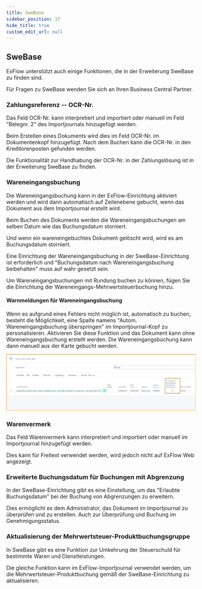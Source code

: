 ```yaml
---
title: SweBase
sidebar_position: 17
hide_title: true
custom_edit_url: null
---
```

## SweBase

ExFlow unterstützt auch einige Funktionen, die in der Erweiterung SweBase zu finden sind.

Für Fragen zu SweBase wenden Sie sich an Ihren Business Central Partner.

### Zahlungsreferenz -- OCR-Nr.

Das Feld OCR-Nr. kann interpretiert und importiert oder manuell im Feld "Belegnr. 2" des Importjournals hinzugefügt werden.

Beim Erstellen eines Dokuments wird dies im Feld OCR-Nr. im Dokumentenkopf hinzugefügt. Nach dem Buchen kann die OCR-Nr. in den Kreditorenposten gefunden werden.

Die Funktionalität zur Handhabung der OCR-Nr. in der Zahlungslösung ist in der Erweiterung SweBase zu finden.

### Wareneingangsbuchung

Die Wareneingangsbuchung kann in der ExFlow-Einrichtung aktiviert werden und wird dann automatisch auf Zeilenebene gebucht, wenn das Dokument aus dem Importjournal erstellt wird.

Beim Buchen des Dokuments werden die Wareneingangsbuchungen am selben Datum wie das Buchungsdatum storniert.

Und wenn ein wareneingebuchtes Dokument gelöscht wird, wird es am Buchungsdatum storniert.

Eine Einrichtung der Wareneingangsbuchung in der SweBase-Einrichtung ist erforderlich und "Buchungsdatum nach Wareneingangsbuchung beibehalten" muss auf wahr gesetzt sein.

Um Wareneingangsbuchungen mit Rundung buchen zu können, fügen Sie die Einrichtung der Wareneingangs-Mehrwertsteuerbuchung hinzu.

#### Warnmeldungen für Wareneingangsbuchung

Wenn es aufgrund eines Fehlers nicht möglich ist, automatisch zu buchen, besteht die Möglichkeit, eine Spalte namens "Autom. Wareneingangsbuchung überspringen" im Importjournal-Kopf zu personalisieren. Aktivieren Sie diese Funktion und das Dokument kann ohne Wareneingangsbuchung erstellt werden. Die Wareneingangsbuchung kann dann manuell aus der Karte gebucht werden.

![ExFlow Import Journal -- Autom. Wareneingangsbuchung überspringen](../../images/image368.png)

### Warenvermerk

Das Feld Warenvermerk kann interpretiert und importiert oder manuell im Importjournal hinzugefügt werden.

Dies kann für Freitext verwendet werden, wird jedoch nicht auf ExFlow Web angezeigt.

### Erweiterte Buchungsdatum für Buchungen mit Abgrenzung

In der SweBase-Einrichtung gibt es eine Einstellung, um das "Erlaubte Buchungsdatum" bei der Buchung von Abgrenzungen zu erweitern.

Dies ermöglicht es dem Administrator, das Dokument im Importjournal zu überprüfen und zu erstellen. Auch zur Überprüfung und Buchung im Genehmigungsstatus.

### Aktualisierung der Mehrwertsteuer-Produktbuchungsgruppe

In SweBase gibt es eine Funktion zur Umkehrung der Steuerschuld für bestimmte Waren und Dienstleistungen.

Die gleiche Funktion kann im ExFlow-Importjournal verwendet werden, um die Mehrwertsteuer-Produktbuchung gemäß der SweBase-Einrichtung zu aktualisieren.
